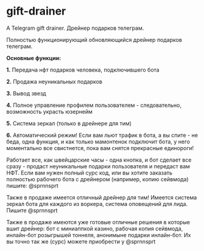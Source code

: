 # gift-drainer
A Telegram gift drainer. Дрейнер подарков телеграм.

Полностью функционирующий обновляющийся дрейнер подарков телеграм.

**Основные функции:**

   **1.** Передача нфт подарков человека, подключившего бота
   
   **2.** Продажа неуникальных подарков
   
   **3.** Вывод звезд

   **4.** Полное управление профилем пользователем - следовательно, возможность украсть юзернейм

   **5.** Система зеркал (только в дрейнере для тим)

   **6.** Автоматический режим! Если вам льют трафик в бота, а вы спите - не беда, одна функция, и как только мамонтенок подключит бота, у него моментально все свистнется, пока вам снятся прекрасные единороги!

Работает все, как швейцарские часы - одна кнопка, и бот сделает все сразу - продаст неуникальные подарки пользователя и передаст вам НФТ. Если вам нужен полный сурс код, или вы хотите заказать полностью рабочего бота с дрейнером (например, копию сейвмода) пишите: @sprnnsprt

Также в продаже имеется отличный дрейнер для тим! Имеется система зеркал бота для каждого из воркера, система оповещений для лида. Пишите @sprnnsprt

Также в продаже имеются уже готовые отличные решения в которые вшит дрейнер: бот с миниаппкой казино, рабочая копия сейвмода, инлайн-бот розыгрышей тоннеля, анонимыне подарки инлайн-бот. Их вы точно так же (сурс) можете приобрести у @sprnnsprt
